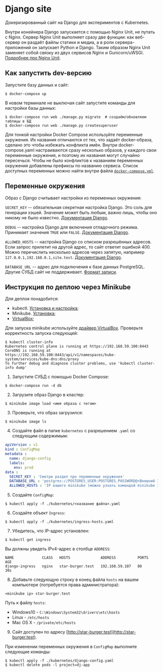 # Django site

Докеризированный сайт на Django для экспериментов с Kubernetes.

Внутри конейнера Django запускается с помощью Nginx Unit, не путать с Nginx. Сервер Nginx Unit выполняет сразу две функции: как веб-сервер он раздаёт файлы статики и медиа, а в роли сервера-приложений он запускает Python и Django. Таким образом Nginx Unit заменяет собой связку из двух сервисов Nginx и Gunicorn/uWSGI. [Подробнее про Nginx Unit](https://unit.nginx.org/).

## Как запустить dev-версию

Запустите базу данных и сайт:

```shell-session
$ docker-compose up
```

В новом терминале не выключая сайт запустите команды для настройки базы данных:

```shell-session
$ docker-compose run web ./manage.py migrate  # создаём/обновляем таблицы в БД
$ docker-compose run web ./manage.py createsuperuser
```

Для тонкой настройки Docker Compose используйте переменные окружения. Их названия отличаются от тех, что задаёт docker-образа, сделано это чтобы избежать конфликта имён. Внутри docker-compose.yaml настраиваются сразу несколько образов, у каждого свои переменные окружения, и поэтому их названия могут случайно пересечься. Чтобы не было конфликтов к названиям переменных окружения добавлены префиксы по названию сервиса. Список доступных переменных можно найти внутри файла [`docker-compose.yml`](./docker-compose.yml).

## Переменные окружения

Образ с Django считывает настройки из переменных окружения:

`SECRET_KEY` -- обязательная секретная настройка Django. Это соль для генерации хэшей. Значение может быть любым, важно лишь, чтобы оно никому не было известно. [Документация Django](https://docs.djangoproject.com/en/3.2/ref/settings/#secret-key).

`DEBUG` -- настройка Django для включения отладочного режима. Принимает значения `TRUE` или `FALSE`. [Документация Django](https://docs.djangoproject.com/en/3.2/ref/settings/#std:setting-DEBUG).

`ALLOWED_HOSTS` -- настройка Django со списком разрешённых адресов. Если запрос прилетит на другой адрес, то сайт ответит ошибкой 400. Можно перечислить несколько адресов через запятую, например `127.0.0.1,192.168.0.1,site.test`. [Документация Django](https://docs.djangoproject.com/en/3.2/ref/settings/#allowed-hosts).

`DATABASE_URL` -- адрес для подключения к базе данных PostgreSQL. Другие СУБД сайт не поддерживает. [Формат записи](https://github.com/jacobian/dj-database-url#url-schema).

## Инструкция по деплою через Minikube

Для деплоя понадобится:

- kubectl. [Установка и настройка](https://kubernetes.io/ru/docs/tasks/tools/install-kubectl/);
- Minikube. [Установка](https://minikube.sigs.k8s.io/docs/start/);
- [VirtualBox](https://www.virtualbox.org/);

Для запуска minikube используйте [драйвер VirtualBox](https://minikube.sigs.k8s.io/docs/drivers/virtualbox/).
Проверьте корректность запуска следующей:

```shell
$ kubectl cluster-info
Kubernetes control plane is running at https://192.168.59.100:8443
CoreDNS is running at https://192.168.59.100:8443/api/v1/namespaces/kube-system/services/kube-dns:dns/proxy
To further debug and diagnose cluster problems, use 'kubectl cluster-info dump'
```

1. Запустите СУБД с помощью Docker Compose:

```shell
$ docker-compose run -d db
```

2. Загрузите образ Django в кластер:

```shell
$ minikube image load <имя образа с тегом>
```

3. Проверьте, что образ загрузился:

```shell
$ minikube image ls
```

4. Создайте файл в папке `kubernetes` с разрешением `.yaml` со следующим содержимым:

```yaml
apiVersion : v1
kind : ConfigMap
metadata :
  name: django-config
  labels:
    env: prod
data :
  SECRET_KEY : 'Смотри раздел про переменные окружения'
  DATABASE_URL : 'postgres://POSTGRES_USER:POSTGRES_PASSWORD@<Внешний IP вашего ПК>:<PORT - 5432>/POSTGRES_DB'
  ALLOWED_HOSTS : 'IP вашего minikube (можно узнать командой minikube ip)'
```

5. Создайте `ConfigMap`:

```shell
$ kubectl apply -f ./kubernetes/<название файла>.yaml
```

6. Создайте объект `Ingress`:

```shell
$ kubectl apply -f ./kubernetes/ingress-hosts.yaml
```

7. Убедитесь, что IP-адрес установлен:

```shell
$ kubectl get ingress
```

Вы должны увидеть IPv4-адрес в столбце `ADDRESS`:

```shell
NAME             CLASS   HOSTS              ADDRESS          PORTS   AGE
django-ingress   nginx   star-burger.test   192.168.59.107   80      30s
```

8. Добавьте следующую строку в конец файла `hosts` на вашем компьютере (потребуется права администратора):

```shell
<minikube ip> star-burger.test
```

Путь к файлу `hosts`:

- Windows10 - `C:\Windows\System32\drivers\etc\hosts`
- Linux - `/etc/hosts`
- Mac OS X - `/private/etc/hosts`

9. Сайт доступен по адресу [http://star-burger.test](http://star-burger.test).

При изменении переменных окружения в `ConfigMap` выполните следующие команды:

```shell
$ kubectl apply -f ./kubernetes/django-config.yaml
$ kubectl delete pods -l project=dj-app
```